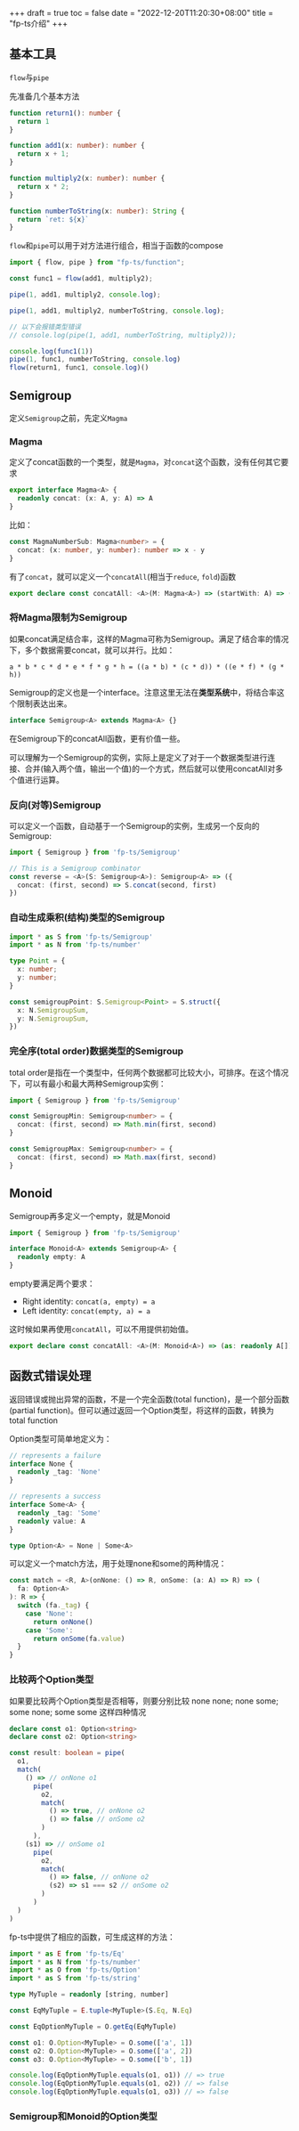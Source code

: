 +++
draft = true
toc = false
date = "2022-12-20T11:20:30+08:00"
title = "fp-ts介绍"
+++

## 基本工具

`flow`与`pipe`

先准备几个基本方法

```typescript
function return1(): number {
  return 1
}

function add1(x: number): number {
  return x + 1;
}

function multiply2(x: number): number {
  return x * 2;
}

function numberToString(x: number): String {
  return `ret: ${x}`
}
```

`flow`和`pipe`可以用于对方法进行组合，相当于函数的compose

```typescript
import { flow, pipe } from "fp-ts/function";

const func1 = flow(add1, multiply2);

pipe(1, add1, multiply2, console.log);

pipe(1, add1, multiply2, numberToString, console.log);

// 以下会报错类型错误
// console.log(pipe(1, add1, numberToString, multiply2));

console.log(func1(1))
pipe(1, func1, numberToString, console.log)
flow(return1, func1, console.log)()
```

## Semigroup

定义`Semigroup`之前，先定义`Magma`

### Magma

定义了concat函数的一个类型，就是`Magma`，对`concat`这个函数，没有任何其它要求

```typescript
export interface Magma<A> {
  readonly concat: (x: A, y: A) => A
}
```

比如：

```typescript
const MagmaNumberSub: Magma<number> = {
  concat: (x: number, y: number): number => x - y
}
```

有了`concat`，就可以定义一个`concatAll`(相当于`reduce`, `fold`)函数

```typescript
export declare const concatAll: <A>(M: Magma<A>) => (startWith: A) => (as: readonly A[]) => A
```

### 将Magma限制为Semigroup

如果concat满足结合率，这样的Magma可称为Semigroup。满足了结合率的情况下，多个数据需要concat，就可以并行。比如：

```
a * b * c * d * e * f * g * h = ((a * b) * (c * d)) * ((e * f) * (g * h))
```

Semigroup的定义也是一个interface。注意这里无法在**类型系统**中，将结合率这个限制表达出来。

```ts
interface Semigroup<A> extends Magma<A> {}
```

在Semigroup下的concatAll函数，更有价值一些。

可以理解为一个Semigroup的实例，实际上是定义了对于一个数据类型进行连接、合并(输入两个值，输出一个值)的一个方式，然后就可以使用concatAll对多个值进行运算。

### 反向(对等)Semigroup

可以定义一个函数，自动基于一个Semigroup的实例，生成另一个反向的Semigroup:

```ts
import { Semigroup } from 'fp-ts/Semigroup'

// This is a Semigroup combinator
const reverse = <A>(S: Semigroup<A>): Semigroup<A> => ({
  concat: (first, second) => S.concat(second, first)
})
```

### 自动生成乘积(结构)类型的Semigroup

```ts
import * as S from 'fp-ts/Semigroup'
import * as N from 'fp-ts/number'

type Point = {
  x: number;
  y: number;
}

const semigroupPoint: S.Semigroup<Point> = S.struct({
  x: N.SemigroupSum,
  y: N.SemigroupSum,
})
```

### 完全序(total order)数据类型的Semigroup

total order是指在一个类型中，任何两个数据都可比较大小，可排序。在这个情况下，可以有最小和最大两种Semigroup实例：

```ts
import { Semigroup } from 'fp-ts/Semigroup'

const SemigroupMin: Semigroup<number> = {
  concat: (first, second) => Math.min(first, second)
}

const SemigroupMax: Semigroup<number> = {
  concat: (first, second) => Math.max(first, second)
}
```

## Monoid

Semigroup再多定义一个empty，就是Monoid

```ts
import { Semigroup } from 'fp-ts/Semigroup'

interface Monoid<A> extends Semigroup<A> {
  readonly empty: A
}
```

empty要满足两个要求：
 * Right identity: `concat(a, empty) = a`
 * Left identity: `concat(empty, a) = a`
 
 这时候如果再使用`concatAll`，可以不用提供初始值。
 
 ```ts
 export declare const concatAll: <A>(M: Monoid<A>) => (as: readonly A[]) => A
```

## 函数式错误处理

返回错误或抛出异常的函数，不是一个完全函数(total function)，是一个部分函数(partial function)。但可以通过返回一个Option类型，将这样的函数，转换为total function

Option类型可简单地定义为：

```ts
// represents a failure
interface None {
  readonly _tag: 'None'
}

// represents a success
interface Some<A> {
  readonly _tag: 'Some'
  readonly value: A
}

type Option<A> = None | Some<A>
```

可以定义一个match方法，用于处理none和some的两种情况：

```ts
const match = <R, A>(onNone: () => R, onSome: (a: A) => R) => (
  fa: Option<A>
): R => {
  switch (fa._tag) {
    case 'None':
      return onNone()
    case 'Some':
      return onSome(fa.value)
  }
}
```

### 比较两个Option类型

如果要比较两个Option类型是否相等，则要分别比较 none none; none some; some none; some some 这样四种情况

```ts
declare const o1: Option<string>
declare const o2: Option<string>

const result: boolean = pipe(
  o1,
  match(
    () => // onNone o1
      pipe(
        o2,
        match(
          () => true, // onNone o2
          () => false // onSome o2
        )
      ),
    (s1) => // onSome o1
      pipe(
        o2,
        match(
          () => false, // onNone o2
          (s2) => s1 === s2 // onSome o2
        )
      )
  )
)
```

fp-ts中提供了相应的函数，可生成这样的方法：

```ts
import * as E from 'fp-ts/Eq'
import * as N from 'fp-ts/number'
import * as O from 'fp-ts/Option'
import * as S from 'fp-ts/string'

type MyTuple = readonly [string, number]

const EqMyTuple = E.tuple<MyTuple>(S.Eq, N.Eq)

const EqOptionMyTuple = O.getEq(EqMyTuple)

const o1: O.Option<MyTuple> = O.some(['a', 1])
const o2: O.Option<MyTuple> = O.some(['a', 2])
const o3: O.Option<MyTuple> = O.some(['b', 1])

console.log(EqOptionMyTuple.equals(o1, o1)) // => true
console.log(EqOptionMyTuple.equals(o1, o2)) // => false
console.log(EqOptionMyTuple.equals(o1, o3)) // => false
```

### Semigroup和Monoid的Option类型
